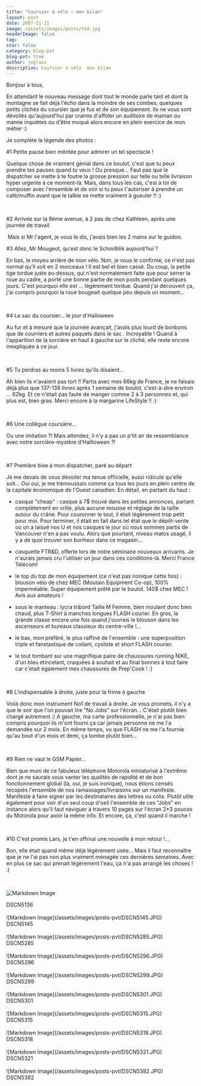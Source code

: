 ```yaml
---
title: "Coursier à vélo : mon bilan"
layout: post
date: 2007-11-21
image: /assets/images/posts/tbd.jpg
headerImage: false
tag:
star: false
category: blog-pvt
blog-pvt: true
author: jeglain
description: Coursier à vélo  mon bilan
---
```

Bonjour à tous,

En attendant le nouveau message dont tout le monde parle tant et dont la
montagne se fait déjà l'écho dans la moindre de ses combes, quelques
petits clichés du coursier que je fus et de son équipement. Ils ne
vous sont dévoilés qu'aujourd'hui par crainte d'affoler un auditoire
de maman ou mamie inquiètes ou d'être moqué alors encore en plein
exercice de mon métier :)

Je complète la légende des photos :

#1 Petite pause bien méritée pour admirer un tel spectacle !

Quelque chose de vraiment génial dans ce boulot, c'est que tu peux
prendre tes pauses quand tu veux ! Ou presque... Faut pas que le
dispatcher se mette à te foutre la grosse pression sur telle ou telle
livraison hyper urgente à ce moment-là. Mais, dans tous les cas, c'est
à toi de composer avec l'ensemble et de voir si tu peux t'autoriser à
prendre un café/muffin avant que le talkie se mette vraiment à gueuler
!! :)

 

#2 Arrivée sur la 8ème avenue, à 2 pas de chez Kathleen, après une
journée de travail

 Mais si Mr l'agent, je vous le dis, j'avais bien les 2 mains sur le
guidon.

#3 Allez, Mr Mougeot, qu'est donc le Schmilblik aujourd'hui ?

En bas, le moyeu arrière de mon vélo. Non, je vous le confirme, ce
n'est pas normal qu'il soit en 2 morceaux ! Il est bel et bien cassé.
Du coup, la petite tige tordue juste au-dessus, qui n'est normalement
faite que pour serrer la roue au cadre, a porté une bonne partie de mon
poids pendant quelques jours. C'est pourquoi elle est ... légèrement
tordue. Quand j'ai découvert ça, j'ai compris pourquoi la roue
bougeait quelque peu depuis un moment...

 

#4 Le sac du coursier... le jour d'Halloween

Au fur et à mesure que la journée avançait, j'avais plus lourd de
bonbons que de courriers et autres paquets dans le sac . Incroyable !
Quand à l'apparition de la sorcière en haut à gauche sur le cliché,
elle reste encore inexpliquée à ce jour.

 

#5 Tu perdras au moins 5 livres qu'ils disaient...

Ah bien ils n'avaient pas tort !! Partis avec mes 66kg de France, je ne
faisais déjà plus que 137-138 livres après 1 semaine de boulot,
c'est-à-dire environ ... 62kg. Et ce n'était pas faute de manger comme
2 à 3 personnes et, qui plus est, bien gras. Merci encore à la
margarine LifeStyle !! :)

 

#6 Une collègue coursière...

Ou une imitation ?! Mais attendez, il n'y a pas un p'tit air de
ressemblance avec notre sorcière-mystère d'Hallloween ?!

 

#7 Première bise à mon dispatcher, paré au départ

Je me devais de vous dévoiler ma tenue officielle, aussi ridicule
qu'elle soit... Oui oui, je me trémoussais comme ça tous les jours en
plein centre de la capitale économique de l'Ouest canadien. En détail,
en partant du haut :

- casque "cheap" : casque à 7$ trouvé dans les petites annonces,
partant complètement en vrille, plus aucune mousse et réglage de la
taille autour du crâne. Pour couronner le tout, il était légèrement
trop petit pour moi. Pour terminer, il était en fait dans tel état que
le dépôt-vente où on a laissé nos U et nos casques le jour où nous
sommes partis de Vancouver n'en a pas voulu. Alors que pourtant, niveau
matos usagé, il y a de quoi trouver son bonheur dans ce magasin...

- casquette FTR&D, offerte lors de notre séminaire nouveaux arrivants.
Je n'aurais jamais cru l'utiliser un jour dans ces conditions-là. Merci
France Télécom!

- le top du top de mon équipement (ce n'est pas ironique cette fois) :
blouson vélo de chez MEC (Moutain Equipment Co-op), 100% imperméable.
Super équipement prêté par le boulot. 140$ chez MEC ! Avis aux
amateurs !

- sous le manteau : lycra tribord Taille M Femme, bien moulant donc bien
chaud, plus T-Shirt à manches longues FLASH courier. En gros, la grande
classe encore une fois quand j'ouvrais le blouson dans les ascenseurs et
bureaux classieux du centre-ville !...

- le bas, mon préféré, le plus raffiné de l'ensemble : une
superposition triple et fanstastique de collant, cysliste et short FLASH
courier.

- le tout tombant sur une magnifique paire de chaussures running NIKE,
d'un bleu étincelant, craquées à souhait et au final bonnes à tout
faire car c'était également mes chaussures de Prep'Cook ! :)

 

#8 L'indispensable à droite, juste pour la frime à gauche

Voilà donc mon instrument No1 de travail à droite. Je vous promets, il
n'y a que le soir que l'on pouvait lire "No Jobs" sur l'écran...
C'était plutôt bien chargé autrement :) A gauche, ma carte
professionnelle, je n'ai pas bien compris pourquoi ils m'ont fourni ça
car jamais personne ne me l'a demandée sur 2 mois. En même temps, vu
que FLASH ne me l'a fournie qu'au bout d'un mois et demi, ça tombe
plutôt bien...

 

#9 Rien ne vaut le GSM Papier...

Bien que muni de ce fabuleux téléphone Motorola miniaturisé à
l'extrême dont je ne saurais vous vanter les qualités de rapidité et
de bon fonctionnement global (là, oui, je suis ironique), nous étions
censés recopiés l'ensemble de nos ramassages/livraisons sur un
manifeste. Manifeste à faire signer par les destinataires des lettres
ou colis. Plutôt utile également pour voir d'un seul coup d'oeil
l'ensemble de ces "Jobs" en instance alors qu'il faut naviguer à
travers 10 pages sur l'écran 2*3 pouces du Motorola pour avoir la même
info. Et encore, ça, c'est quand il marche !

 

#10 C'est promis Lars, je t'en offrirai une nouvelle à mon retour !...

Bon, elle était quand même déjà légèrement usée... Mais il faut
reconnaître que je ne l'ai pas non plus vraiment ménagée ces
dernières semaines. Avec en plus ce sac qui prenait légèrement l'eau,
ça n'a pas arrangé les choses ! :)

 

![Markdown Image](/assets/images/posts-pvt/DSCN5136.JPG)
<figcaption class="caption">DSCN5136</figcaption>
<br>
![Markdown Image](/assets/images/posts-pvt/DSCN5145.JPG)
<figcaption class="caption">DSCN5145</figcaption>
<br>
![Markdown Image](/assets/images/posts-pvt/DSCN5285.JPG)
<figcaption class="caption">DSCN5285</figcaption>
<br>
![Markdown Image](/assets/images/posts-pvt/DSCN5296.JPG)
<figcaption class="caption">DSCN5296</figcaption>
<br>
![Markdown Image](/assets/images/posts-pvt/DSCN5299.JPG)
<figcaption class="caption">DSCN5299</figcaption>
<br>
![Markdown Image](/assets/images/posts-pvt/DSCN5301.JPG)
<figcaption class="caption">DSCN5301</figcaption>
<br>
![Markdown Image](/assets/images/posts-pvt/DSCN5315.JPG)
<figcaption class="caption">DSCN5315</figcaption>
<br>
![Markdown Image](/assets/images/posts-pvt/DSCN5318.JPG)
<figcaption class="caption">DSCN5318</figcaption>
<br>
![Markdown Image](/assets/images/posts-pvt/DSCN5321.JPG)
<figcaption class="caption">DSCN5321</figcaption>
<br>
![Markdown Image](/assets/images/posts-pvt/DSCN5382.JPG)
<figcaption class="caption">DSCN5382</figcaption>
<br>
